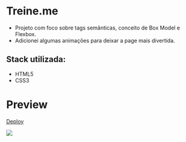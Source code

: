 # Treine.me

- Projeto com foco sobre tags semânticas, conceito de Box Model e Flexbox. 
- Adicionei algumas animações para deixar a page mais divertida.

## Stack utilizada:

- HTML5
- CSS3

# Preview

[Deploy]()

<img src="https://user-images.githubusercontent.com/103150670/186935256-fb7bbf6d-8a4d-424d-9ffe-a2833b1de21e.gif" />



